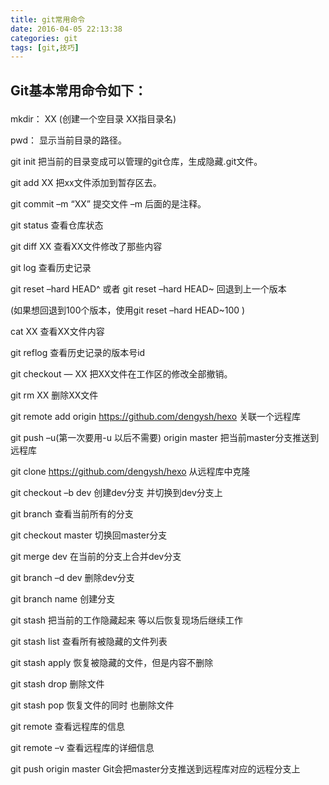 ```yaml
---
title: git常用命令
date: 2016-04-05 22:13:38
categories: git
tags: [git,技巧]
---
```

## <p align="left"><strong>Git</strong><strong>基本常用命令如下：</strong></p> ##
<p align="left">   mkdir：         XX (创建一个空目录 XX指目录名)</p>
<p align="left">   pwd：          显示当前目录的路径。</p>
<p align="left">   git init          把当前的目录变成可以管理的git仓库，生成隐藏.git文件。</p>
<p align="left">   git add XX       把xx文件添加到暂存区去。</p>
<p align="left">   git commit –m “XX”  提交文件 –m 后面的是注释。</p>
<p align="left">   git status        查看仓库状态</p>
<!--more-->
<p align="left">   git diff  XX      查看XX文件修改了那些内容</p>
<p align="left">   git log          查看历史记录</p>
<p align="left">   git reset  &#8211;hard HEAD^ 或者 git reset  &#8211;hard HEAD~ 回退到上一个版本</p>
<p align="left">                        (如果想回退到100个版本，使用git reset –hard HEAD~100 )</p>
<p align="left">   cat XX         查看XX文件内容</p>
<p align="left">   git reflog       查看历史记录的版本号id</p>
<p align="left">   git checkout &#8212; XX  把XX文件在工作区的修改全部撤销。</p>
<p align="left">   git rm XX          删除XX文件</p>
<p align="left">   git remote add origin <a href="https://github.com/dengysh/hexo">https://github.com/dengysh/hexo</a> 关联一个远程库</p>
<p align="left">   git push –u(第一次要用-u 以后不需要) origin master 把当前master分支推送到远程库</p>
<p align="left">   git clone <a href="https://github.com/dengysh/hexo">https://github.com/dengysh/hexo</a>  从远程库中克隆</p>
<p align="left">   git checkout –b dev  创建dev分支 并切换到dev分支上</p>
<p align="left">   git branch  查看当前所有的分支</p>
<p align="left">   git checkout master 切换回master分支</p>
<p align="left">   git merge dev    在当前的分支上合并dev分支</p>
<p align="left">   git branch –d dev 删除dev分支</p>
<p align="left">   git branch name  创建分支</p>
<p align="left">   git stash 把当前的工作隐藏起来 等以后恢复现场后继续工作</p>
<p align="left">   git stash list 查看所有被隐藏的文件列表</p>
<p align="left">   git stash apply 恢复被隐藏的文件，但是内容不删除</p>
<p align="left">   git stash drop 删除文件</p>
<p align="left">   git stash pop 恢复文件的同时 也删除文件</p>
<p align="left">   git remote 查看远程库的信息</p>
<p align="left">   git remote –v 查看远程库的详细信息</p>
<p align="left">   git push origin master  Git会把master分支推送到远程库对应的远程分支上</p>





